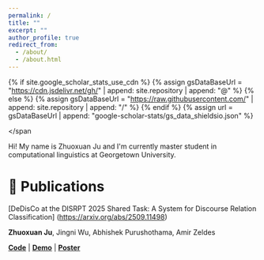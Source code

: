 ```yaml
---
permalink: /
title: ""
excerpt: ""
author_profile: true
redirect_from: 
  - /about/
  - /about.html
---
```


{% if site.google_scholar_stats_use_cdn %}
{% assign gsDataBaseUrl = "https://cdn.jsdelivr.net/gh/" | append: site.repository | append: "@" %}
{% else %}
{% assign gsDataBaseUrl = "https://raw.githubusercontent.com/" | append: site.repository | append: "/" %}
{% endif %}
{% assign url = gsDataBaseUrl | append: "google-scholar-stats/gs_data_shieldsio.json" %}

<span class='anchor' id='about-me'></span

Hi! My name is Zhuoxuan Ju and I'm currently master student in computational linguistics at Georgetown University.

# 📝 Publications 
<div class='paper-box-text' markdown="1">

[DeDisCo at the DISRPT 2025 Shared Task: A System for Discourse Relation Classification]
(https://arxiv.org/abs/2509.11498)

**Zhuoxuan Ju**, Jingni Wu, Abhishek Purushothama, Amir Zeldes

[**Code**](https://github.com/gucorpling/disrpt25-task) | [**Demo**](https://huggingface.co/spaces/JuNymphea/DeDisCo) | [**Poster**]()
<div class='paper-box-text' markdown="1">
